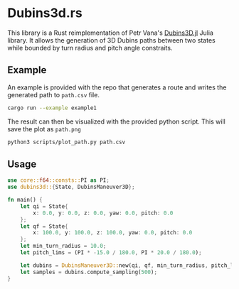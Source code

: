 # Dubins3d.rs

This library is a Rust reimplementation of Petr Vana's [Dubins3D.jl](https://github.com/comrob/Dubins3D.jl/tree/master) Julia library. It allows the generation of 3D Dubins paths between two states while bounded by turn radius and pitch angle constraits.

## Example
An example is provided with the repo that generates a route and writes the generated path to `path.csv` file. 

```bash
cargo run --example example1
```
The result can then be visualized with the provided python script. This will save the plot as `path.png`

```bash
python3 scripts/plot_path.py path.csv
```

## Usage
```rust
use core::f64::consts::PI as PI;
use dubins3d::{State, DubinsManeuver3D};

fn main() {
    let qi = State{
        x: 0.0, y: 0.0, z: 0.0, yaw: 0.0, pitch: 0.0
    };
    let qf = State{
        x: 100.0, y: 100.0, z: 100.0, yaw: 0.0, pitch: 0.0
    };
    let min_turn_radius = 10.0;
    let pitch_lims = (PI * -15.0 / 180.0, PI * 20.0 / 180.0);

    let dubins = DubinsManeuver3D::new(qi, qf, min_turn_radius, pitch_lims);
    let samples = dubins.compute_sampling(500);
}
```